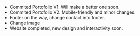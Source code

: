 - Commited Portofolio V1. Will make a better one soon.
- Commited Portofolio V2. Mobile-friendly and minor changes.
- Footer on the way, change contact into footer.
- Change image
- Website completed, new design and interactivity soon.
